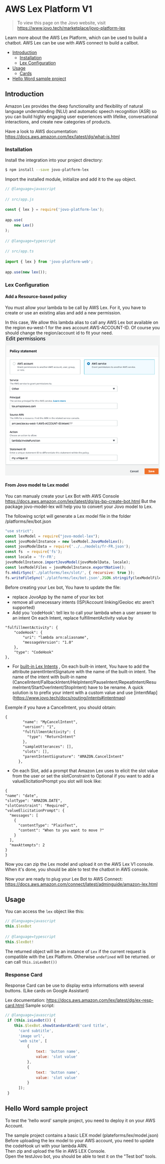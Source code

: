 # AWS Lex Platform V1

> To view this page on the Jovo website, visit https://www.jovo.tech/marketplace/jovo-platform-lex

Learn more about the AWS Lex Platform, which can be used to build a chatbot.
AWS Lex can be use with AWS connect to build a callbot.

* [Introduction](#introduction)
   * [Installation](#installation)
   * [Lex Configuration](#lex-configuration)
* [Usage](#usage)
   * [Cards](#cards)
* [Hello Word sample project](#Hello-Word-sample-project)

## Introduction

Amazon Lex provides the deep functionality and flexibility of natural language understanding (NLU) and automatic speech recognition (ASR) so you can build highly engaging user experiences with lifelike, conversational interactions, and create new categories of products.

Have a look to AWS documentation:  https://docs.aws.amazon.com/lex/latest/dg/what-is.html


### Installation

Install the integration into your project directory:

```sh
$ npm install --save jovo-platform-lex
```

Import the installed module, initialize and add it to the `app` object.

```javascript
// @language=javascript

// src/app.js

const { lex } = require('jovo-platform-lex');

app.use(
    new Lex()
);

// @language=typescript

// src/app.ts

import { lex } from 'jovo-platform-web';

app.use(new lex());
```

### Lex Configuration

#### Add a Resource-based policy 
You must allow your lambda to be call by AWS Lex. For it, you have to create or use an existing alias and add a new permission.

In this case, We allow this lambda alias to call any AWS Lex bot available on the region eu-west-1 for the aws account AWS-ACCOUNT-ID.
Of course you should change the region/account id to fit your need.
![permission](img/permission.png?raw=true "Resource-based policy ")


#### From Jovo model to Lex model 
You can manualy create your Lex Bot with AWS Console https://docs.aws.amazon.com/lex/latest/dg/gs-bp-create-bot.html
But the package jovo-model-lex will help you to convert your Jovo model to Lex.  

The following script will generate a Lex model file in the folder /platforms/lex/bot.json
```javascript
"use strict";
const lexModel = require("jovo-model-lex");
const jovoModelInstance = new lexModel.JovoModelLex();
const jovoModelData = require('../../models/fr-FR.json');
const fs  = require('fs');
const locale = 'fr-FR';
jovoModelInstance.importJovoModel(jovoModelData, locale);
const lexModelFiles = jovoModelInstance.exportNative();
fs.mkdirSync('./platforms/lex/slot/', { recursive: true });
fs.writeFileSync('./platforms/lex/bot.json',JSON.stringify(lexModelFiles[0].content));
```

Before creating your Lex bot, You have to update the file:

* replace JovoApp by the name of your lex bot
* remove all unnecessary intents (ISP/Account linking/Geoloc etc aren't supported)
* Add you 'codeHook': tell lex to call your lambda when a user answer to an intent
On each Intent, replace fulfillmentActivity value by 
```
"fulfillmentActivity": {
    "codeHook": {
        "uri": "lambda arn:aliasname",
        "messageVersion": "1.0"
    },
    "type": "CodeHook"
},
```

* For [built-in Lex Intents](https://docs.aws.amazon.com/lex/latest/dg/howitworks-builtins-intents.html) , 
On each built-in intent, You have to add the attribute parentIntentSignature with the name of the built-in intent.
The name of the intent with built-in name (CancelIntent/FallbackIntent/HelpIntent/PauseIntent/RepeatIntent/ResumeIntent/StartOverIntent/StopIntent) have to be rename.
A quick solution is to prefix your intent with a custom value and use [intentMap] (https://www.jovo.tech/docs/routing/intents#intentmap)

Exemple if you have a CancelIntent, you should obtain: 
```
{
        "name": "MyCancelIntent",
        "version": "1",
        "fulfillmentActivity": {
          "type": "ReturnIntent"
        },
        "sampleUtterances": [],
        "slots": [],
        "parentIntentSignature": "AMAZON.CancelIntent"
      },
```

    
* On each Slot, add a prompt that Amazon Lex uses to elicit the slot value from the user or set the slotConstraint to Optional
if you want to add a valueElicitationPrompt you slot will look like:
 ```
 {
 "name": "date",
 "slotType": "AMAZON.DATE",
 "slotConstraint": "Required",
 "valueElicitationPrompt": {
   "messages": [
     {
       "contentType": "PlainText",
       "content": "When to you want to move ?"
     }
   ],
   "maxAttempts": 2
 }
}
```

Now you can zip the Lex model and upload it on the AWS Lex V1 console.
When it's done, you should be able to test the chatbot in AWS console.     

Now your are ready to plug your Lex Bot to AWS Connect: https://docs.aws.amazon.com/connect/latest/adminguide/amazon-lex.html

## Usage

You can access the `lex` object like this:

```javascript
// @language=javascript
this.$lexBot

// @language=typescript
this.$lexBot!
```

The returned object will be an instance of `Lex` if the current request is compatible with the Lex Platform. Otherwise `undefined` will be returned.
or can call `this.isLexBot())` 


### Response Card
Response Card can be use to display extra informations with several buttons. (Like cards on Google Assistant)

Lex documentation: https://docs.aws.amazon.com/lex/latest/dg/ex-resp-card.html
Sample script:
```javascript
// @language=javascript
 if (this.isLexBot()) {
    this.$lexBot.showStandardCard('card title',
      'card subtitle',
      'image url',
      'web site', [
          {
              text: 'button name',
              value: 'slot value'
          },
          {
              text: 'button name',
              value: 'slot value'
          }
      ]);
 }  
```


## Hello Word sample project

To test the 'hello word' sample project, you need to deploy it on your AWS Account.

The sample project contains a basic LEX model (plateforms/lex/model.json)<br/>
Before uploading the lex model to your AWS account, you need to update the codeHook uri with your lambda ARN.<br/>
Then zip and upload the file in AWS LEX Console.<br/>
Open the testJovo bot, you should be able to test it on the "Test bot" tools.<br/>
